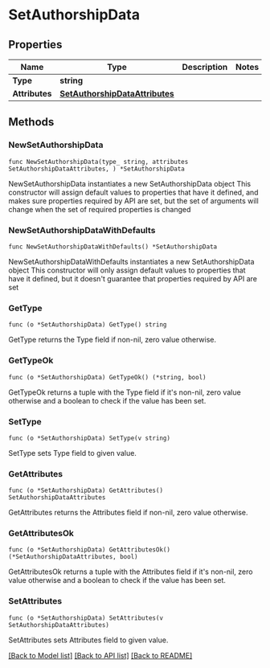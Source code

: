 # SetAuthorshipData

## Properties

Name | Type | Description | Notes
------------ | ------------- | ------------- | -------------
**Type** | **string** |  | 
**Attributes** | [**SetAuthorshipDataAttributes**](SetAuthorshipDataAttributes.md) |  | 

## Methods

### NewSetAuthorshipData

`func NewSetAuthorshipData(type_ string, attributes SetAuthorshipDataAttributes, ) *SetAuthorshipData`

NewSetAuthorshipData instantiates a new SetAuthorshipData object
This constructor will assign default values to properties that have it defined,
and makes sure properties required by API are set, but the set of arguments
will change when the set of required properties is changed

### NewSetAuthorshipDataWithDefaults

`func NewSetAuthorshipDataWithDefaults() *SetAuthorshipData`

NewSetAuthorshipDataWithDefaults instantiates a new SetAuthorshipData object
This constructor will only assign default values to properties that have it defined,
but it doesn't guarantee that properties required by API are set

### GetType

`func (o *SetAuthorshipData) GetType() string`

GetType returns the Type field if non-nil, zero value otherwise.

### GetTypeOk

`func (o *SetAuthorshipData) GetTypeOk() (*string, bool)`

GetTypeOk returns a tuple with the Type field if it's non-nil, zero value otherwise
and a boolean to check if the value has been set.

### SetType

`func (o *SetAuthorshipData) SetType(v string)`

SetType sets Type field to given value.


### GetAttributes

`func (o *SetAuthorshipData) GetAttributes() SetAuthorshipDataAttributes`

GetAttributes returns the Attributes field if non-nil, zero value otherwise.

### GetAttributesOk

`func (o *SetAuthorshipData) GetAttributesOk() (*SetAuthorshipDataAttributes, bool)`

GetAttributesOk returns a tuple with the Attributes field if it's non-nil, zero value otherwise
and a boolean to check if the value has been set.

### SetAttributes

`func (o *SetAuthorshipData) SetAttributes(v SetAuthorshipDataAttributes)`

SetAttributes sets Attributes field to given value.



[[Back to Model list]](../README.md#documentation-for-models) [[Back to API list]](../README.md#documentation-for-api-endpoints) [[Back to README]](../README.md)


